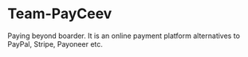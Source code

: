 # Team-PayCeev
Paying beyond boarder. It is an online payment platform alternatives to PayPal, Stripe, Payoneer etc.
